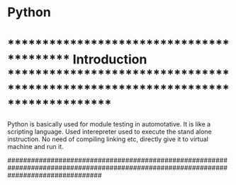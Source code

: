 # Python

# *****************************************   Introduction    ******************************************************************************* #
Python is basically used for module testing in automotative.
It is like a scripting language. Used interepreter used to execute the stand alone instruction.
No need of compiling linking etc, directly give it to virtual machine and run it.


























########################################################################################################################################
